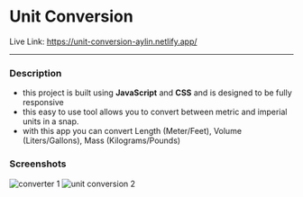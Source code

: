 # Unit Conversion

Live Link: https://unit-conversion-aylin.netlify.app/

----------------------------------------------------

### Description

* this project is built using **JavaScript** and **CSS** and is designed to be fully responsive
* this easy to use tool allows you to convert between metric and imperial units in a snap.
* with this app you can convert Length (Meter/Feet), Volume (Liters/Gallons), Mass (Kilograms/Pounds)

### Screenshots

![converter 1](https://user-images.githubusercontent.com/102012491/214043294-fddc6fd5-c723-4627-ac2c-011ae4d3c407.png)
![unit conversion 2](https://user-images.githubusercontent.com/102012491/214043304-06afc57b-a756-4f79-b731-b12b2b001fd0.png)
